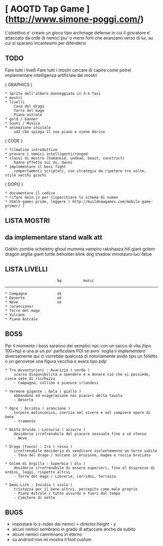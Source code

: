 # [ AOQTD Tap Game ] (http://www.simone-poggi.com/)

L'obiettivo e' creare un gioco tipo archmage defense in cui il giocatore e' attaccato da orde di nemici 
piu' o meno forti che avanzano verso di lui, su cui si sparano incantesimi per difendersi

## TODO

Fare tutti i livelli
Fare tutti i mostri
cercare di capire come potrei implementare intelligenza artificiale dei mostri

( GRAPHICS )

	* Sprite dell'albero danneggiato in 3-4 fasi
	* mostri
	* livelli
		Cava del drago
		Torre del mago
		Piano astrale
	* gold / banner
	* Suoni / Musica
	* animazione iniziale
		sd2 che spiega il suo piano e viene deriso

( CODE )

	* filmatino introduttivo
	* provare i nemici intelligenti/ranged
	* classi di mostro (humanoid, undead, beast, construct)
		hanno effetto sui dv, danni
	* implementare il boss fight
		comportamenti scriptati, con strategia da ripetere tre volte, stile vecchi giochi	

( DOPO )

	* documentare il codice
	* rifare main.js per rispecchiare lo schema di sumon
	* html5 games prime, leggere ( http://buildnewgames.com/mobile-game-primer/ )


## LISTA MOSTRI

da implementare
					stand	walk	att
---------------------------------------
Goblin
zombie
scheletro
ghoul
mummia
vampiro
rakshaaza
hill giant
golem
dragon argilla
giant turtle
beholder
blink dog
shadow
minotauro
luci fatue

## LISTA LIVELLI
							bg			music
----
	* Campagna				ok
	* Deserto				ok
	* Neve					ok
	* (arancione)			
	* Torre del mago		
	* Vulcano				
	* Piano Astrale			

## BOSS	

Per il momento i boss saranno dei semplici npc con un sacco di vita (tipo 100+hp) e una ai un po' particolare
POI se avro' voglia li implementero' diversamente
qui ci vorrebbe qualcosa di notoriamente avido
tipo un folletto o un genovese
una figura vecchia e avara tipo pdp

	* Tre Avventurieri : Avarizia ( verde )
		scarsa disponibilità a spendere e a donare ciò che si possiede, cieca sete di ricchezza
		- Campagna, colline e pianure irlandesi

	* Vermone gigante : Gola ( giallo )
		abbandono ed esagerazione nei piaceri della tavola
		- Deserto

	* Ogre : Accidia ( arancione )
		torpore malinconico, inerzia nel vivere e nel compiere opere di bene
		- tramonto

	* Ninfa Druida : Lussuria ( azzurro )
		desiderio irrefrenabile del piacere sessuale fine a sé stesso
		- Neve	

	* Drago (fuoco) : Ira ( rosso )
		irrefrenabile desiderio di vendicare violentemente un torto subito
		- Tana del drago / Vulcano in eruzione, magma e roccia bruciata

	* Golem di Argilla : Superbia ( blu )
		desiderio irrefrenabile di essere superiori, fino al disprezzo di ordini, leggi, rispetto altrui
		- Torre del mago / Librerie, corridoi, terrazza

	* Demi-Lich : Invidia ( viola )
		tristezza per il bene altrui, percepito come male proprio
		- Piano Astrale / tutto assurdo e fuori dal tempo
		- Cimitero di notte


		

## BUGS

* impostare lo z-index dei nemici = director.height - y
* alcuni nemici sembrano in grado di attaccare anche da subito
* alcuni nemici camminano in eterno
* su android non mi mostra il font custom